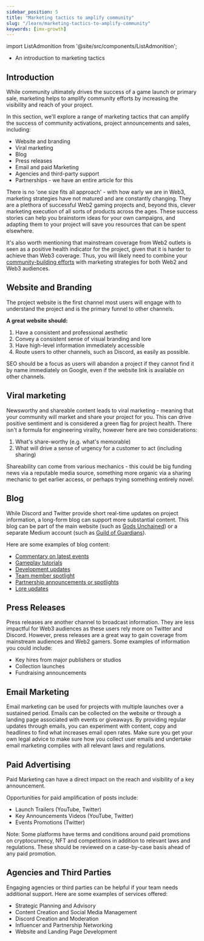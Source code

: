 ```yaml
---
sidebar_position: 5
title: "Marketing tactics to amplify community"
slug: "/learn/marketing-tactics-to-amplify-community"
keywords: [imx-growth]
---
```


import ListAdmonition from '@site/src/components/ListAdmonition';

<ListAdmonition>
    <ul>
        <li> An introduction to marketing tactics </li>
    </ul>
</ListAdmonition>


## Introduction

While community ultimately drives the success of a game launch or primary sale, marketing helps to amplify community efforts by increasing the visibility and reach of your project.

In this section, we'll explore a range of marketing tactics that can amplify the success of community activations, project announcements and sales, including:

- Website and branding
- Viral marketing
- Blog
- Press releases
- Email and paid Marketing
- Agencies and third-party support
- Partnerships - we have an entire article for this

There is no 'one size fits all approach' - with how early we are in Web3, marketing strategies have not matured and are constantly changing. They are a plethora of successful Web2 gaming projects and, beyond this, clever marketing execution of all sorts of products across the ages. These success stories can help you brainstorm ideas for your own campaigns, and adapting them to your project will save you resources that can be spent elsewhere.

It's also worth mentioning that mainstream coverage from Web2 outlets is seen as a positive health indicator for the project, given that it is harder to achieve than Web3 coverage. Thus, you will likely need to combine your [community-building efforts](building-communities-in-different-channels) with marketing strategies for both Web2 and Web3 audiences.

## **Website and Branding**

The project website is the first channel most users will engage with to understand the project and is the primary funnel to other channels.

**A great website should:**

1. Have a consistent and professional aesthetic
2. Convey a consistent sense of visual branding and lore
3. Have high-level information immediately accessible
4. Route users to other channels, such as Discord, as easily as possible.

SEO should be a focus as users will abandon a project if they cannot find it by name immediately on Google, even if the website link is available on other channels.

## **Viral marketing**

Newsworthy and shareable content leads to viral marketing - meaning that your community will market and share your project for you. This can drive positive sentiment and is considered a green flag for project health. There isn't a formula for engineering virality, however here are two considerations:

1. What's share-worthy (e.g. what's memorable)
2. What will drive a sense of urgency for a customer to act (including sharing)

Shareability can come from various mechanics - this could be big funding news via a reputable media source, something more organic via a sharing mechanic to get earlier access, or perhaps trying something entirely novel.

## **Blog**

While Discord and Twitter provide short real-time updates on project information, a long-form blog can support more substantial content. This blog can be part of the main website (such as [Gods Unchained](https://blog.godsunchained.com/)) or a separate Medium account (such as [Guild of Guardians](https://guildofguardians.medium.com/)).

Here are some examples of blog content:

- [Commentary on latest events](https://www.immutable.com/blog/deep-dive-immutable-the-merge)
- [Gameplay tutorials](https://blog.godsunchained.com/2022/10/06/gods-unchained-game-modes/)
- [Development updates](https://blog.godsunchained.com/2022/08/11/dev-update-august/)
- [Team member spotlight](https://blog.godsunchained.com/2022/10/06/meet-the-team/)
- [Partnership announcements or spotlights](https://www.immutable.com/blog/aqua-partner-profile)
- [Lore updates](https://blog.godsunchained.com/2022/09/28/cosmic-shift-mechanics/)

## **Press Releases**

Press releases are another channel to broadcast information. They are less impactful for Web3 audiences as these users rely more on Twitter and Discord. However, press releases are a great way to gain coverage from mainstream audiences and Web2 gamers. Some examples of information you could include:

- Key hires from major publishers or studios
- Collection launches
- Fundraising announcements

## **Email Marketing**

Email marketing can be used for projects with multiple launches over a sustained period. Emails can be collected on the website or through a landing page associated with events or giveaways. By providing regular updates through emails, you can experiment with content, copy and headlines to find what increases email open rates. Make sure you get your own legal advice to make sure how you collect user emails and undertake email marketing complies with all relevant laws and regulations.

## **Paid Advertising**

Paid Marketing can have a direct impact on the reach and visibility of a key announcement.

Opportunities for paid amplification of posts include:

- Launch Trailers (YouTube, Twitter)
- Key Announcements Videos (YouTube, Twitter)
- Events Promotions (Twitter)

Note: Some platforms have terms and conditions around paid promotions on cryptocurrency, NFT and competitions in addition to relevant laws and regulations. These should be reviewed on a case-by-case basis ahead of any paid promotion.

## **Agencies and Third Parties**

Engaging agencies or third parties can be helpful if your team needs additional support. Here are some examples of services offered:

- Strategic Planning and Advisory
- Content Creation and Social Media Management
- Discord Creation and Moderation
- Influencer and Partnership Networking
- Website and Landing Page Development